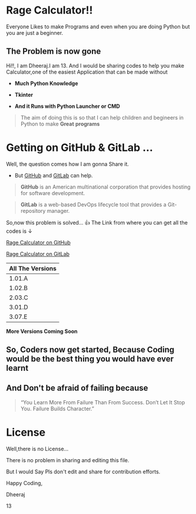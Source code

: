 # Rage Calculator!!


Everyone Likes to make Programs and even when you are doing Python but you are just a beginner.
  ## The Problem is now gone
 Hi!!, I am Dheeraj.I am 13. And I would be sharing codes to help you make Calculator,one of the easiest Application that can be made without 
 * **Much Python Knowledge**
 * **Tkinter**
 
 * **And it Runs with Python Launcher or CMD**

> The aim of doing this is so that I can help 
> children and begineers in Python to make __**Great**__
> __**programs**__

# Getting on GitHub & GitLab ...
Well, the question comes how I am gonna Share it.

- But [GitHub](https://github.com) and [GitLab](https://gitlab.com) can help.

> **GitHub** is an American multinational corporation that provides hosting for software development.

> **GitLab** is a web-based DevOps lifecycle tool that provides a Git-repository manager.

So,now this problem is solved... 👍
The Link from where you can get all the codes is ↓

[Rage Calculator on GitHub](https://github.com/Dheeraj-Tech/Rage-Calculator)

[Rage Calculator on GitLab](https://gitlab.com/Dheeraj-Tech/Rage-Calculator)

| All The Versions 
| ------ |
| 1.01.A | [PlDb] 
| 1.02.B | [PlGh] 
| 2.03.C | [PlGd] 
| 3.01.D | [PlOd] 
| 3.07.E | [PlMe] 
__**More Versions Coming Soon**__

## So, Coders now get started, Because Coding would be the best thing you would have ever learnt
## And Don't be afraid of failing because
> “You Learn More From Failure Than From Success. Don’t Let It Stop You. Failure Builds Character.”

# License
Well,there is no License...

There is no problem in sharing and editing this file.
                                                                        
But I would Say Pls don't edit and share for contribution efforts. 

Happy Coding,

Dheeraj

13
